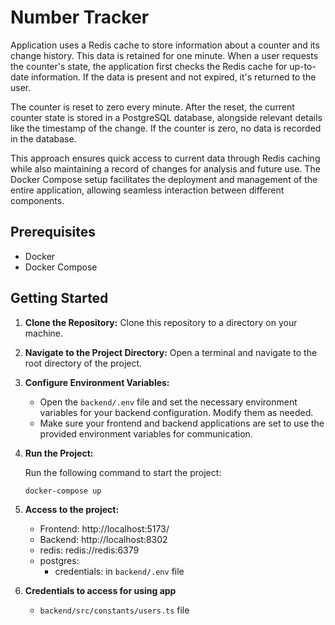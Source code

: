 # Number Tracker

Application uses a Redis cache to store information about a counter and its change history. This data is retained for one minute. When a user requests the counter's state, the application first checks the Redis cache for up-to-date information. If the data is present and not expired, it's returned to the user.

The counter is reset to zero every minute. After the reset, the current counter state is stored in a PostgreSQL database, alongside relevant details like the timestamp of the change. If the counter is zero, no data is recorded in the database.

This approach ensures quick access to current data through Redis caching while also maintaining a record of changes for analysis and future use. The Docker Compose setup facilitates the deployment and management of the entire application, allowing seamless interaction between different components.



## Prerequisites

- Docker
- Docker Compose

## Getting Started

1. **Clone the Repository:** Clone this repository to a directory on your machine.

2. **Navigate to the Project Directory:** Open a terminal and navigate to the root directory of the project.

3. **Configure Environment Variables:**

    - Open the `backend/.env` file and set the necessary environment variables for your backend configuration. Modify them as needed.
    - Make sure your frontend and backend applications are set to use the provided environment variables for communication.

4. **Run the Project:**

   Run the following command to start the project:

   ```sh
   docker-compose up

5. **Access to the project:**

    - Frontend: http://localhost:5173/
    - Backend: http://localhost:8302
    - redis: redis://redis:6379
    - postgres:
      - credentials: in `backend/.env` file
   
6. **Credentials to access for using app**
     - `backend/src/constants/users.ts` file

